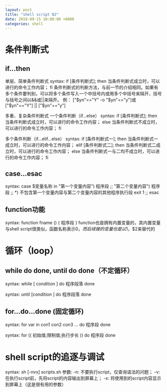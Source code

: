 ```yaml
---
layout: post
title: "shell script 02"
date: 2018-09-15 10:00:00 +0800
categories: shell
---
```

# 条件判断式
## if...then
单层、简单条件判断式
syntax:
if [条件判断式]; then
    当条件判断式成立时，可以进行的命令工作内容；
fi
条件判断式的判断方法，与前一节的介绍相同。如果有多个条件要判别，可以将多个条件写入一个中括号内或用多个中括号来隔开，括号与括号之间以&&或||来隔开。
例：
["$yn"=="Y" -o "$yn"=="y"]或
["$yn"=="Y"] || ["$yn"=="y"]

多重、复杂条件判断式
一个条件判断（if...else）
syntax:
if [条件判断式]; then
    当条件判断式成立时，可以进行的命令工作内容；
else
    当条件判断式不成立时，可以进行的命令工作内容；
fi

多个条件判断（if...elif...else）
syntax:
if [条件判断式一]; then
    当条件判断式一成立时，可以进行的命令工作内容；
elif [条件判断式二]; then
    当条件判断式二成立时，可以进行的命令工作内容；
else
    当条件判断式一与二均不成立时，可以进行的命令工作内容；
fi

## case...esac
syntax:
case $变量名称 in
    "第一个变量内容")
	    程序段
		;;
	"第二个变量内容")
	    程序段
		;;
	*)
	    不包含第一个变量内容与第二个变量内容的其他程序执行段
		exit 1
		;;
esac

## function功能
syntax:
function fname () {
    程序段
}
function也是拥有内置变量的，其内置变量与shell script很类似，函数名称表示$0，而后续接的变量也是以$1，$2来替代的

# 循环（loop）
## while do done, until do done（不定循环）
syntax:
while [ condition ]
do
    程序段落
done

syntax:
until [condition ]
do
    程序段落
done

## for...do...done (固定循环)
syntax:
for var in con1 con2 con3 ...
do
    程序段
done

syntax:
for (( 初始值;限制值;执行步长 ))
do
    程序段
done

# shell script的追逐与调试
syntax:
sh [-nvx] scripts.sh
参数:
-n: 不要执行script，仅查询语法的问题；
-v: 在执行script前，先将script的内容输出到屏幕上；
-x: 将使用到的script内容显示到屏幕上（这是很有用的参数）

